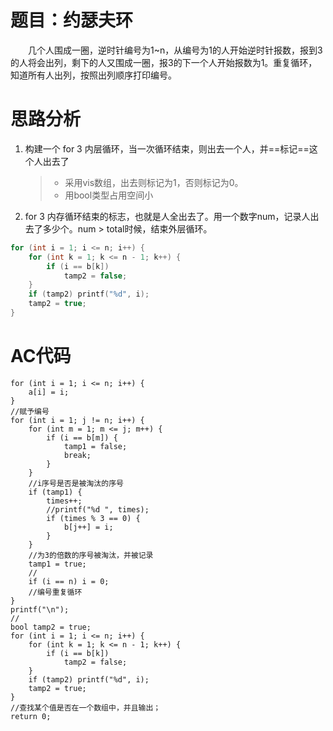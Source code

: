 # 题目：约瑟夫环

&emsp;&emsp;几个人围成一圈，逆时针编号为1~n，从编号为1的人开始逆时针报数，报到3的人将会出列，剩下的人又围成一圈，报3的下一个人开始报数为1。重复循环，知道所有人出列，按照出列顺序打印编号。

# 思路分析

1. 构建一个 for 3 内层循环，当一次循环结束，则出去一个人，并==标记==这个人出去了

   > * 采用vis数组，出去则标记为1，否则标记为0。
   > * 用bool类型占用空间小

2.   for 3 内存循环结束的标志，也就是人全出去了。用一个数字num，记录人出去了多少个。num > total时候，结束外层循环。

   ```cpp
   for (int i = 1; i <= n; i++) {
       for (int k = 1; k <= n - 1; k++) {
           if (i == b[k])
               tamp2 = false;
       }
       if (tamp2) printf("%d", i);
       tamp2 = true;
   }
   ```

# AC代码 

    for (int i = 1; i <= n; i++) {
        a[i] = i;
    }
    //赋予编号
    for (int i = 1; j != n; i++) {
        for (int m = 1; m <= j; m++) {
            if (i == b[m]) {
                tamp1 = false;
                break;
            }
        }
        //i序号是否是被淘汰的序号
        if (tamp1) {
            times++;
            //printf("%d ", times);
            if (times % 3 == 0) {
                b[j++] = i;
            }
        }
        //为3的倍数的序号被淘汰，并被记录
        tamp1 = true;
        //
        if (i == n) i = 0;
        //编号重复循环
    }
    printf("\n");
    //
    bool tamp2 = true;
    for (int i = 1; i <= n; i++) {
        for (int k = 1; k <= n - 1; k++) {
            if (i == b[k])
                tamp2 = false;
        }
        if (tamp2) printf("%d", i);
        tamp2 = true;
    }
    //查找某个值是否在一个数组中，并且输出；
    return 0;

